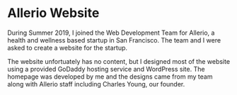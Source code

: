 # Allerio Website

During Summer 2019, I joined the Web Development Team for Allerio, a health and wellness based startup in San Francisco. The team and I were asked to create a website for the startup.

The website unfortuately has no content, but I designed most of the website using a provided GoDaddy hosting service and WordPress site. The homepage was developed by me and the designs came from my team along with Allerio staff including Charles Young, our founder.
